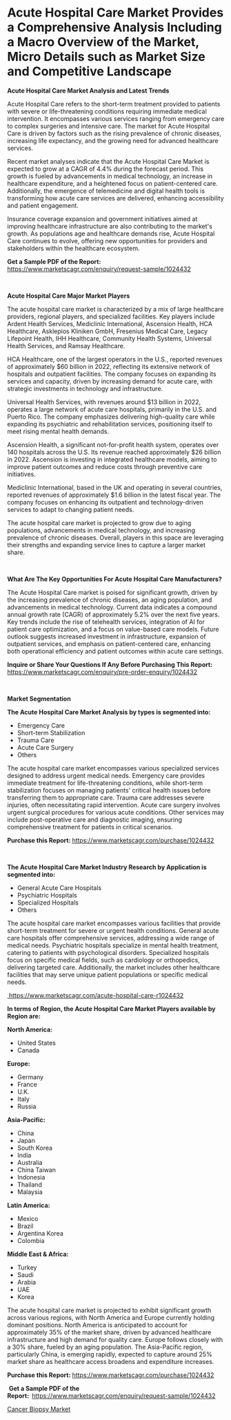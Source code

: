 <p><h1>Acute Hospital Care Market Provides a Comprehensive Analysis Including a Macro Overview of the Market, Micro Details such as Market Size and Competitive Landscape</h1></p><p><strong>Acute Hospital Care Market Analysis and Latest Trends</strong></p>
<p><p>Acute Hospital Care refers to the short-term treatment provided to patients with severe or life-threatening conditions requiring immediate medical intervention. It encompasses various services ranging from emergency care to complex surgeries and intensive care. The market for Acute Hospital Care is driven by factors such as the rising prevalence of chronic diseases, increasing life expectancy, and the growing need for advanced healthcare services.</p><p>Recent market analyses indicate that the Acute Hospital Care Market is expected to grow at a CAGR of 4.4% during the forecast period. This growth is fueled by advancements in medical technology, an increase in healthcare expenditure, and a heightened focus on patient-centered care. Additionally, the emergence of telemedicine and digital health tools is transforming how acute care services are delivered, enhancing accessibility and patient engagement. </p><p>Insurance coverage expansion and government initiatives aimed at improving healthcare infrastructure are also contributing to the market's growth. As populations age and healthcare demands rise, Acute Hospital Care continues to evolve, offering new opportunities for providers and stakeholders within the healthcare ecosystem.</p></p>
<p><strong>Get a Sample PDF of the Report:&nbsp;</strong> <a href="https://www.marketscagr.com/enquiry/request-sample/1024432?utm_campaign=2460&utm_medium=2&utm_source=Github&utm_content=ia&utm_term=07032025&utm_id=acute-hospital-care">https://www.marketscagr.com/enquiry/request-sample/1024432</a></p>
<p>&nbsp;</p>
<p><strong>Acute Hospital Care Major Market Players</strong></p>
<p><p>The acute hospital care market is characterized by a mix of large healthcare providers, regional players, and specialized facilities. Key players include Ardent Health Services, Mediclinic International, Ascension Health, HCA Healthcare, Asklepios Kliniken GmbH, Fresenius Medical Care, Legacy Lifepoint Health, IHH Healthcare, Community Health Systems, Universal Health Services, and Ramsay Healthcare.</p><p>HCA Healthcare, one of the largest operators in the U.S., reported revenues of approximately $60 billion in 2022, reflecting its extensive network of hospitals and outpatient facilities. The company focuses on expanding its services and capacity, driven by increasing demand for acute care, with strategic investments in technology and infrastructure.</p><p>Universal Health Services, with revenues around $13 billion in 2022, operates a large network of acute care hospitals, primarily in the U.S. and Puerto Rico. The company emphasizes delivering high-quality care while expanding its psychiatric and rehabilitation services, positioning itself to meet rising mental health demands.</p><p>Ascension Health, a significant not-for-profit health system, operates over 140 hospitals across the U.S. Its revenue reached approximately $26 billion in 2022. Ascension is investing in integrated healthcare models, aiming to improve patient outcomes and reduce costs through preventive care initiatives.</p><p>Mediclinic International, based in the UK and operating in several countries, reported revenues of approximately $1.6 billion in the latest fiscal year. The company focuses on enhancing its outpatient and technology-driven services to adapt to changing patient needs.</p><p>The acute hospital care market is projected to grow due to aging populations, advancements in medical technology, and increasing prevalence of chronic diseases. Overall, players in this space are leveraging their strengths and expanding service lines to capture a larger market share.</p></p>
<p>&nbsp;</p>
<p><strong>What Are The Key Opportunities For Acute Hospital Care Manufacturers?</strong></p>
<p><p>The Acute Hospital Care market is poised for significant growth, driven by the increasing prevalence of chronic diseases, an aging population, and advancements in medical technology. Current data indicates a compound annual growth rate (CAGR) of approximately 5.2% over the next five years. Key trends include the rise of telehealth services, integration of AI for patient care optimization, and a focus on value-based care models. Future outlook suggests increased investment in infrastructure, expansion of outpatient services, and emphasis on patient-centered care, enhancing both operational efficiency and patient outcomes within acute care settings.</p></p>
<p><strong>Inquire or Share Your Questions If Any Before Purchasing This Report:</strong> <a href="https://www.marketscagr.com/enquiry/pre-order-enquiry/1024432?utm_campaign=2460&utm_medium=2&utm_source=Github&utm_content=ia&utm_term=07032025&utm_id=acute-hospital-care">https://www.marketscagr.com/enquiry/pre-order-enquiry/1024432</a></p>
<p>&nbsp;</p>
<p><strong>Market Segmentation</strong></p>
<p><strong>The Acute Hospital Care Market Analysis by types is segmented into:</strong></p>
<p><ul><li>Emergency Care</li><li>Short-term Stabilization</li><li>Trauma Care</li><li>Acute Care Surgery</li><li>Others</li></ul></p>
<p><p>The acute hospital care market encompasses various specialized services designed to address urgent medical needs. Emergency care provides immediate treatment for life-threatening conditions, while short-term stabilization focuses on managing patients' critical health issues before transferring them to appropriate care. Trauma care addresses severe injuries, often necessitating rapid intervention. Acute care surgery involves urgent surgical procedures for various acute conditions. Other services may include post-operative care and diagnostic imaging, ensuring comprehensive treatment for patients in critical scenarios.</p></p>
<p><strong>Purchase this Report:&nbsp;</strong><a href="https://www.marketscagr.com/purchase/1024432?utm_campaign=2460&utm_medium=2&utm_source=Github&utm_content=ia&utm_term=07032025&utm_id=acute-hospital-care">https://www.marketscagr.com/purchase/1024432</a></p>
<p>&nbsp;</p>
<p><strong>The Acute Hospital Care Market Industry Research by Application is segmented into:</strong></p>
<p><ul><li>General Acute Care Hospitals</li><li>Psychiatric Hospitals</li><li>Specialized Hospitals</li><li>Others</li></ul></p>
<p><p>The acute hospital care market encompasses various facilities that provide short-term treatment for severe or urgent health conditions. General acute care hospitals offer comprehensive services, addressing a wide range of medical needs. Psychiatric hospitals specialize in mental health treatment, catering to patients with psychological disorders. Specialized hospitals focus on specific medical fields, such as cardiology or orthopedics, delivering targeted care. Additionally, the market includes other healthcare facilities that may serve unique patient populations or specific medical needs.</p></p>
<p><a href="https://www.marketscagr.com/acute-hospital-care-r1024432?utm_campaign=2460&utm_medium=2&utm_source=Github&utm_content=ia&utm_term=07032025&utm_id=acute-hospital-care">&nbsp;https://www.marketscagr.com/acute-hospital-care-r1024432</a></p>
<p><strong>In terms of Region, the Acute Hospital Care Market Players available by Region are:</strong></p>
<p>
    <p> <strong> North America: </strong>
        <ul>
            <li>United States</li>
            <li>Canada</li>
        </ul>
        </p> 
    <p> <strong> Europe: </strong>
        <ul>
            <li>Germany</li>
            <li>France</li>
            <li>U.K.</li>
            <li>Italy</li>
            <li>Russia</li>
        </ul>
        </p> 
    <p> <strong> Asia-Pacific: </strong>
        <ul>
            <li>China</li>
            <li>Japan</li>
            <li>South Korea</li>
            <li>India</li>
            <li>Australia</li>
            <li>China Taiwan</li>
            <li>Indonesia</li>
            <li>Thailand</li>
            <li>Malaysia</li>
        </ul>
        </p> 
    <p> <strong> Latin America: </strong>
        <ul>
            <li>Mexico</li>
            <li>Brazil</li>
            <li>Argentina Korea</li>
            <li>Colombia</li>
        </ul>
        </p> 
    <p> <strong> Middle East & Africa: </strong>
        <ul>
            <li>Turkey</li>
            <li>Saudi</li>
            <li>Arabia</li>
            <li>UAE</li>
            <li>Korea</li>
        </ul>
    </p>
    </p>
<p><p>The acute hospital care market is projected to exhibit significant growth across various regions, with North America and Europe currently holding dominant positions. North America is anticipated to account for approximately 35% of the market share, driven by advanced healthcare infrastructure and high demand for quality care. Europe follows closely with a 30% share, fueled by an aging population. The Asia-Pacific region, particularly China, is emerging rapidly, expected to capture around 25% market share as healthcare access broadens and expenditure increases.</p></p>
<p><strong>Purchase this Report: </strong><a href="https://www.marketscagr.com/purchase/1024432?utm_campaign=2460&utm_medium=2&utm_source=Github&utm_content=ia&utm_term=07032025&utm_id=acute-hospital-care">https://www.marketscagr.com/purchase/1024432</a></p>
<p>&nbsp;<strong>Get a Sample PDF of the Report:&nbsp;&nbsp;</strong><a href="https://www.marketscagr.com/enquiry/request-sample/1024432?utm_campaign=2460&utm_medium=2&utm_source=Github&utm_content=ia&utm_term=07032025&utm_id=acute-hospital-care">https://www.marketscagr.com/enquiry/request-sample/1024432</a></p>
<p><strong></strong></p>
<p><p><a href="https://github.com/abbislposival/Market-Research-Report-List-1/blob/main/cancer-biopsy-market.md?utm_campaign=2460&utm_medium=2&utm_source=Github&utm_content=ia&utm_term=07032025&utm_id=acute-hospital-care">Cancer Biopsy Market</a></p></p>